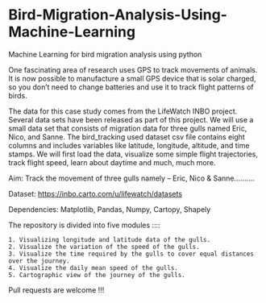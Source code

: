 # Bird-Migration-Analysis-Using-Machine-Learning

Machine Learning for bird migration analysis using python

One fascinating area of research uses GPS to track movements of animals. It is now possible to manufacture a small GPS device that is solar charged, so you don’t need to change batteries and use it to track flight patterns of birds.

The data for this case study comes from the LifeWatch INBO project. Several data sets have been released as part of this project. We will use a small data set that consists of migration data for three gulls named Eric, Nico, and Sanne. The bird_tracking used dataset csv file contains eight columns and includes variables like latitude, longitude, altitude, and time stamps. We will first load the data, visualize some simple flight trajectories, track flight speed, learn about daytime and much, much more.

Aim: Track the movement of three gulls namely – Eric, Nico & Sanne..........

Dataset: https://inbo.carto.com/u/lifewatch/datasets

Dependencies: Matplotlib, Pandas, Numpy, Cartopy, Shapely

The repository is divided into five modules ::::

    1. Visualizing longitude and latitude data of the gulls.
    2. Visualize the variation of the speed of the gulls.
    3. Visualize the time required by the gulls to cover equal distances over the journey.
    4. Visualize the daily mean speed of the gulls.
    5. Cartographic view of the journey of the gulls.

Pull requests are welcome !!!
